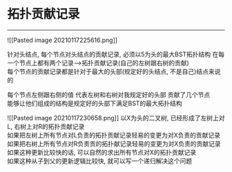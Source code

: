 # 拓扑贡献记录

---

![[Pasted image 20210117225616.png]]

针对头结点, 每个节点对头结点的贡献记录, 必须以5为头的最大BST拓扑结构
在每一个节点上都有两个记录-->拓扑贡献记录(自己的左树跟右树的贡献)  
每个节点的贡献记录都是针对于最大的头部(规定好的头结点, 不是自己)结点来说的

每个节点左侧跟右侧的值 代表左树和右树对我规定好的头部 贡献了几个节点  
能够让他们组成的结构是规定好的头部下满足BST的最大拓扑结构

![[Pasted image 20210117230658.png]]
以X为头的二叉树,
已经形成了左树上对L, 右树上对R的拓扑贡献记录   
如果把左树上所有节点对L负责的拓扑贡献记录轻易的变更为对X负责的贡献记录   
如果把右树上所有节点对R负责贡的拓扑献记录轻易的变更为对X负责的贡献记录    
如果这种更新比较快的话, 可以自然的求出所有节点对X的拓扑贡献记录   
如果这种从子到父的更新逻辑比较快, 就可以写一个递归解决这个问题   